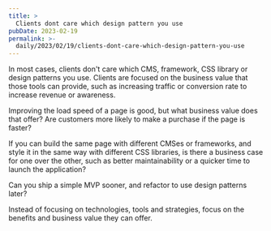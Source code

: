 ```yaml
---
title: >
  Clients dont care which design pattern you use
pubDate: 2023-02-19
permalink: >-
  daily/2023/02/19/clients-dont-care-which-design-pattern-you-use
---
```


In most cases, clients don't care which CMS, framework, CSS library or design patterns you use. Clients are focused on the business value that those tools can provide, such as increasing traffic or conversion rate to increase revenue or awareness.

Improving the load speed of a page is good, but what business value does that offer? Are customers more likely to make a purchase if the page is faster?

If you can build the same page with different CMSes or frameworks, and style it in the same way with different CSS libraries, is there a business case for one over the other, such as better maintainability or a quicker time to launch the application?

Can you ship a simple MVP sooner, and refactor to use design patterns later?

Instead of focusing on technologies, tools and strategies, focus on the benefits and business value they can offer.
